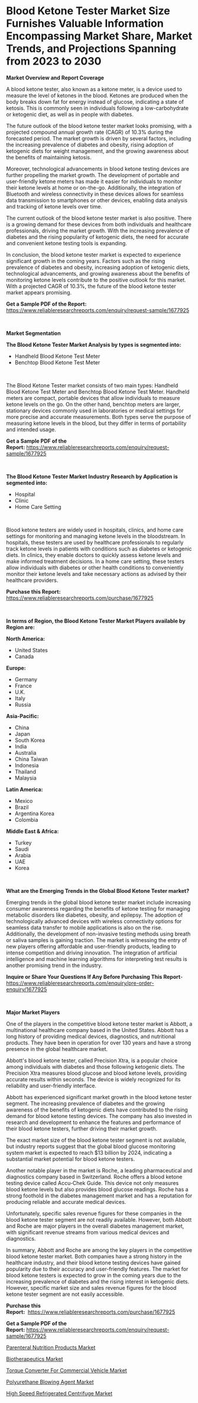 <p><h1>Blood Ketone Tester Market Size Furnishes Valuable Information Encompassing Market Share, Market Trends, and Projections Spanning from 2023 to 2030</h1></p><p><strong>Market Overview and Report Coverage</strong></p>
<p><p>A blood ketone tester, also known as a ketone meter, is a device used to measure the level of ketones in the blood. Ketones are produced when the body breaks down fat for energy instead of glucose, indicating a state of ketosis. This is commonly seen in individuals following a low-carbohydrate or ketogenic diet, as well as in people with diabetes.</p><p>The future outlook of the blood ketone tester market looks promising, with a projected compound annual growth rate (CAGR) of 10.3% during the forecasted period. The market growth is driven by several factors, including the increasing prevalence of diabetes and obesity, rising adoption of ketogenic diets for weight management, and the growing awareness about the benefits of maintaining ketosis.</p><p>Moreover, technological advancements in blood ketone testing devices are further propelling the market growth. The development of portable and user-friendly ketone meters has made it easier for individuals to monitor their ketone levels at home or on-the-go. Additionally, the integration of Bluetooth and wireless connectivity in these devices allows for seamless data transmission to smartphones or other devices, enabling data analysis and tracking of ketone levels over time.</p><p>The current outlook of the blood ketone tester market is also positive. There is a growing demand for these devices from both individuals and healthcare professionals, driving the market growth. With the increasing prevalence of diabetes and the rising popularity of ketogenic diets, the need for accurate and convenient ketone testing tools is expanding.</p><p>In conclusion, the blood ketone tester market is expected to experience significant growth in the coming years. Factors such as the rising prevalence of diabetes and obesity, increasing adoption of ketogenic diets, technological advancements, and growing awareness about the benefits of monitoring ketone levels contribute to the positive outlook for this market. With a projected CAGR of 10.3%, the future of the blood ketone tester market appears promising.</p></p>
<p><strong>Get a Sample PDF of the Report:</strong> <a href="https://www.reliableresearchreports.com/enquiry/request-sample/1677925">https://www.reliableresearchreports.com/enquiry/request-sample/1677925</a></p>
<p>&nbsp;</p>
<p><strong>Market Segmentation</strong></p>
<p><strong>The Blood Ketone Tester Market Analysis by types is segmented into:</strong></p>
<p><ul><li>Handheld Blood Ketone Test Meter</li><li>Benchtop Blood Ketone Test Meter</li></ul></p>
<p>&nbsp;</p>
<p><p>The Blood Ketone Tester market consists of two main types: Handheld Blood Ketone Test Meter and Benchtop Blood Ketone Test Meter. Handheld meters are compact, portable devices that allow individuals to measure ketone levels on the go. On the other hand, benchtop meters are larger, stationary devices commonly used in laboratories or medical settings for more precise and accurate measurements. Both types serve the purpose of measuring ketone levels in the blood, but they differ in terms of portability and intended usage.</p></p>
<p><strong>Get a Sample PDF of the Report:</strong>&nbsp;<a href="https://www.reliableresearchreports.com/enquiry/request-sample/1677925">https://www.reliableresearchreports.com/enquiry/request-sample/1677925</a></p>
<p>&nbsp;</p>
<p><strong>The Blood Ketone Tester Market Industry Research by Application is segmented into:</strong></p>
<p><ul><li>Hospital</li><li>Clinic</li><li>Home Care Setting</li></ul></p>
<p>&nbsp;</p>
<p><p>Blood ketone testers are widely used in hospitals, clinics, and home care settings for monitoring and managing ketone levels in the bloodstream. In hospitals, these testers are used by healthcare professionals to regularly track ketone levels in patients with conditions such as diabetes or ketogenic diets. In clinics, they enable doctors to quickly assess ketone levels and make informed treatment decisions. In a home care setting, these testers allow individuals with diabetes or other health conditions to conveniently monitor their ketone levels and take necessary actions as advised by their healthcare providers.</p></p>
<p><strong>Purchase this Report:</strong>&nbsp; <a href="https://www.reliableresearchreports.com/purchase/1677925">https://www.reliableresearchreports.com/purchase/1677925</a></p>
<p>&nbsp;</p>
<p><strong>In terms of Region, the Blood Ketone Tester Market Players available by Region are:</strong></p>
<p>
    <p> <strong> North America: </strong>
        <ul>
            <li>United States</li>
            <li>Canada</li>
        </ul>
        </p> 
    <p> <strong> Europe: </strong>
        <ul>
            <li>Germany</li>
            <li>France</li>
            <li>U.K.</li>
            <li>Italy</li>
            <li>Russia</li>
        </ul>
        </p> 
    <p> <strong> Asia-Pacific: </strong>
        <ul>
            <li>China</li>
            <li>Japan</li>
            <li>South Korea</li>
            <li>India</li>
            <li>Australia</li>
            <li>China Taiwan</li>
            <li>Indonesia</li>
            <li>Thailand</li>
            <li>Malaysia</li>
        </ul>
        </p> 
    <p> <strong> Latin America: </strong>
        <ul>
            <li>Mexico</li>
            <li>Brazil</li>
            <li>Argentina Korea</li>
            <li>Colombia</li>
        </ul>
        </p> 
    <p> <strong> Middle East & Africa: </strong>
        <ul>
            <li>Turkey</li>
            <li>Saudi</li>
            <li>Arabia</li>
            <li>UAE</li>
            <li>Korea</li>
        </ul>
    </p>
    </p>
<p>&nbsp;</p>
<p><strong>What are the Emerging Trends in the Global Blood Ketone Tester market?</strong></p>
<p><p>Emerging trends in the global blood ketone tester market include increasing consumer awareness regarding the benefits of ketone testing for managing metabolic disorders like diabetes, obesity, and epilepsy. The adoption of technologically advanced devices with wireless connectivity options for seamless data transfer to mobile applications is also on the rise. Additionally, the development of non-invasive testing methods using breath or saliva samples is gaining traction. The market is witnessing the entry of new players offering affordable and user-friendly products, leading to intense competition and driving innovation. The integration of artificial intelligence and machine learning algorithms for interpreting test results is another promising trend in the industry.</p></p>
<p><strong>Inquire or Share Your Questions If Any Before Purchasing This Report</strong>- <a href="https://www.reliableresearchreports.com/enquiry/pre-order-enquiry/1677925">https://www.reliableresearchreports.com/enquiry/pre-order-enquiry/1677925</a></p>
<p>&nbsp;</p>
<p><strong>Major Market Players</strong></p>
<p><p>One of the players in the competitive blood ketone tester market is Abbott, a multinational healthcare company based in the United States. Abbott has a long history of providing medical devices, diagnostics, and nutritional products. They have been in operation for over 130 years and have a strong presence in the global healthcare market.</p><p>Abbott's blood ketone tester, called Precision Xtra, is a popular choice among individuals with diabetes and those following ketogenic diets. The Precision Xtra measures blood glucose and blood ketone levels, providing accurate results within seconds. The device is widely recognized for its reliability and user-friendly interface.</p><p>Abbott has experienced significant market growth in the blood ketone tester segment. The increasing prevalence of diabetes and the growing awareness of the benefits of ketogenic diets have contributed to the rising demand for blood ketone testing devices. The company has also invested in research and development to enhance the features and performance of their blood ketone testers, further driving their market growth.</p><p>The exact market size of the blood ketone tester segment is not available, but industry reports suggest that the global blood glucose monitoring system market is expected to reach $13 billion by 2024, indicating a substantial market potential for blood ketone testers.</p><p>Another notable player in the market is Roche, a leading pharmaceutical and diagnostics company based in Switzerland. Roche offers a blood ketone testing device called Accu-Chek Guide. This device not only measures blood ketone levels but also provides blood glucose readings. Roche has a strong foothold in the diabetes management market and has a reputation for producing reliable and accurate medical devices.</p><p>Unfortunately, specific sales revenue figures for these companies in the blood ketone tester segment are not readily available. However, both Abbott and Roche are major players in the overall diabetes management market, with significant revenue streams from various medical devices and diagnostics.</p><p>In summary, Abbott and Roche are among the key players in the competitive blood ketone tester market. Both companies have a strong history in the healthcare industry, and their blood ketone testing devices have gained popularity due to their accuracy and user-friendly features. The market for blood ketone testers is expected to grow in the coming years due to the increasing prevalence of diabetes and the rising interest in ketogenic diets. However, specific market size and sales revenue figures for the blood ketone tester segment are not easily accessible.</p></p>
<p><strong>Purchase this Report:</strong>&nbsp;&nbsp;<a href="https://www.reliableresearchreports.com/purchase/1677925">https://www.reliableresearchreports.com/purchase/1677925</a></p>
<p></p>
<p><strong>Get a Sample PDF of the Report:</strong>&nbsp;<a href="https://www.reliableresearchreports.com/enquiry/request-sample/1677925">https://www.reliableresearchreports.com/enquiry/request-sample/1677925</a></p>
<p><p><a href="https://github.com/grishafomin4852/Market-Research-Report-List-1/blob/main/parenteral-nutrition-products-market.md">Parenteral Nutrition Products Market</a></p><p><a href="https://www.linkedin.com/pulse/biotherapeutics-market-research-report-unlocks-analysis/">Biotherapeutics Market</a></p><p><a href="https://medium.com/@lowellgreen2023/torque-converter-for-commercial-vehicle-market-size-market-outlook-and-market-forecast-2023-to-f9d3e5b64728">Torque Converter For Commercial Vehicle Market</a></p><p><a href="https://github.com/abbypearson7765/Market-Research-Report-List-1/blob/main/polyurethane-blowing-agent-market.md">Polyurethane Blowing Agent Market</a></p><p><a href="https://www.linkedin.com/pulse/high-speed-refrigerated-centrifuge-market-size-growth-forecast/">High Speed Refrigerated Centrifuge Market</a></p></p>